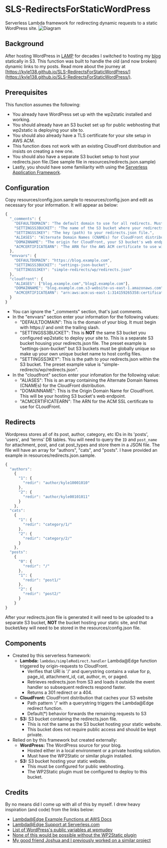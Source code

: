 # SLS-RedirectsForStaticWordPress
Serverless Lambda framework for redirecting dynamic requests to a static WordPress site.
![Diagram](https://kyle138.github.io/SLS-RedirectsForStaticWordPress/RedirectsForStaticWordPress-diagram.jpg)

## Background
After hosting WordPress in [LAMP](https://en.wikipedia.org/wiki/LAMP_(software_bundle)) for decades I switched to hosting my [blog](https://nighthawk.kylemunz.com/) statically in S3. This function was built to handle the old (and now broken) dynamic links to my posts. Read more about the journey at [https://kyle138.github.io/SLS-RedirectsForStaticWordPress/](https://kyle138.github.io/SLS-RedirectsForStaticWordPress/).

## Prerequisites
This function assumes the following:
* You already have WordPress set up with the wp2static installed and working.
* You should already have an S3 bucket set up for public webhosting that wp2static is deploying your site to.
* You should also already have a TLS certificate for your site setup in AWS ACM.
* This function does not work with an existing CloudFront distribution and insists on creating a new one.
* You should also have a separate S3 bucket setup to host your redirects.json file.(See sample file in resources/redirects.json.sample)
* Lastly, you should have some familiarity with using the [Serverless Application Framework](https://www.serverless.com/).

## Configuration
Copy resources/config.json.sample to resources/config.json and edit as necessary for your information. It will appear as below:
```javascript
{
  "_comments": {
    "DEFAULTDOMAIN": "The default domain to use for all redirects. Must begin with https:// and omit the trailing slash.",
    "SETTINGSS3BUCKET": "The name of the S3 bucket where your redirects.json is stored.",
    "SETTINGSS3KEY": "The key (path) to your redirects.json file.",
    "ALIASES": "Alternate Domain Names (CNAMEs) for CloudFront distribution.",
    "DOMAINNAME": "The origin for CloudFront, your S3 bucket's web endpoint.",
    "ACMCERTIFICATEARN": "The ARN for the AWS ACM certificate to use with this distribution."
  },
  "envvars": {
    "DEFAULTDOMAIN": "https://blog.example.com",
    "SETTINGSS3BUCKET": "settings-json-bucket",
    "SETTINGSS3KEY": "simple-redirects/wp/redirects.json"
  },
  "cloudfront": {
    "ALIASES": ["blog.example.com","blog2.example.com"],
    "DOMAINNAME": "blog.example.com.s3-website-us-east-1.amazonaws.com",
    "ACMCERTIFICATEARN": "arn:aws:acm:us-east-1:314159265358:certificate/identifier-string"
  }
}
```
* You can ignore the "_comments" section, that's just comments.
* In the "envvars" section enter your information for the following values:
  * "DEFAULTDOMAIN": This is the domain of your blog. It must begin with https:// and omit the trailing slash.
  * "SETTINGSS3BUCKET": This is **NOT** the same S3 bucket you configured wp2static to deploy your site to. This is a separate S3 bucket housing your redirects.json file. The preset example is "settings-json-bucket" but S3 buckets must be globally unique so make up your own unique bucket name to host config files.
  * "SETTINGSS3KEY": This is the path to your redirects.json within the S3 bucket. The preset example value is "simple-redirects/wp/redirects.json".
* In the "cloudfront" section enter your infomation for the following value:
  * "ALIASES": This is an array containing the Alternate Domain Names (CNAMEs) for the CloudFront distribution.
  * "DOMAINNAME": This is the Origin Domain Name for CloudFront. This will be your hosting S3 bucket's web endpoint.
  * "ACMCERTIFICATEARN": The ARN for the ACM SSL certificate to use for CLoudFront.

## Redirects
Wordpress stores all of its post, author, category, etc IDs in its 'posts', 'users', and 'terms' DB tables. You will need to query the `ID` and `post_name` for attachment, post, and cat post_types and store them in a JSON file. The file will have an array for "authors", "cats", and "posts". I have provided an example in resources/redirects.json.sample. 
```javascript
{
  "authors":
    {
      "1": {
        "redir": "author/kyle10001010"
      },
      "2": {
        "redir": "author/kyle00101011"
      }
    },
  "cats":
    {
      "1": {
        "redir": "category/1/"
      },
      "2": {
        "redir": "category/2/"
      }
    },
  "posts":
    {
      "0": {
        "redir": "/"
      },
      "1": {
        "redir": "post1/"
      },
      "2": {
        "redir": "post2/"
      }
    }
}
```
After your redirects.json file is generated it will need to be uploaded to a separate S3 bucket, **NOT** the bucket hosting your static site, and that bucket/key will need to be stored in the resources/config.json file.

## Components
- Created by this serverless framework:
  - **Lambda:** ```lambdas/simpleRedirect.handler``` Lambda@Edge function triggered by origin-requests to CloudFront.
    - Verifies that URI is '/' and querystring contains a value for p, page_id, attachment_id, cat, author, m, or paged.
    - Retrieves redirects.json from S3 and loads it outside the event handler so subsequent redirects respond faster.
    - Returns a 301 redirect or a 404.
  - **CloudFront:** CloudFront distribution that caches your S3 website
    - Path pattern '/' with a querystring triggers the Lambda@Edge redirect function.
    - Default(\*) behavior forwards the remaining requests to S3
  - **S3:** S3 bucket containing the redirects.json file.
    - This is not the same as the S3 bucket hosting your static website.
    - This bucket does not require public access and should be kept private.
- Relied on by this framework but created externally:
  - **WordPress:** The WordPress source for your blog.
    - Hosted either in a local environment or a private hosting solution.
    - Must have the WP2Static or similar plugin installed.
  - **S3:** S3 bucket hosting your static website.
    - This must be configured for public webhosting.
    - The WP2Static plugin must be configured to deploy to this bucket.

## Credits
By no means did I come up with all of this by myself. I drew heavy inspiration (and code) from the links below:
* [Lambda@Edge Example Functions at AWS Docs](https://docs.aws.amazon.com/AmazonCloudFront/latest/DeveloperGuide/lambda-examples.html)
* [Lambda@Edge Support at Serverless.com](https://www.serverless.com/blog/lambda-at-edge-support-added)
* [List of WordPress's public variables at wpmudev](https://premium.wpmudev.org/blog/building-customized-urls-wordpress/)
* [None of this would be possible without the WP2Static plugin](https://wp2static.com/)
* [My good friend Joshua and I previously worked on a similar project](https://github.com/jroberson)
